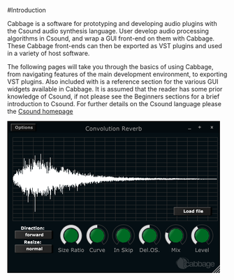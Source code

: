 #Introduction

Cabbage is a software for prototyping and developing audio plugins with the Csound audio synthesis language. User develop audio processing algorithms in Csound, and wrap a GUI front-end on them with Cabbage. These Cabbage front-ends can then be exported as VST plugins and used in a variety of host software.

The following pages will take you through the basics of using Cabbage, from navigating features of the main development environment, to exporting VST plugins. Also included with is a reference section for the various GUI widgets available in Cabbage. It is assumed that the reader has some prior knowledge of Csound, if not please see the Beginners sections for a brief introduction to Csound. For further details on the Csound language please the [Csound homepage](https://csound.github.io/) 

![Button](images/screens/ConvolutionReverbScreen.png "Convolution Reverb plugins included with Cabbage examples")
